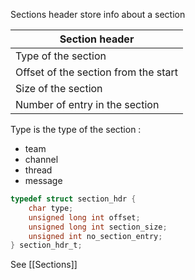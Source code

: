 Sections header store info about a section

| Section header                       |
| ------------------------------------ |
| Type of the section                  |
| Offset of the section from the start |
| Size of the section                  |
| Number of entry in the section       |
Type is the type of the section :
- team
- channel
- thread
- message

```c
typedef struct section_hdr {
	char type;
	unsigned long int offset;
	unsigned long int section_size;
	unsigned int no_section_entry;
} section_hdr_t;
```

See [[Sections]]
